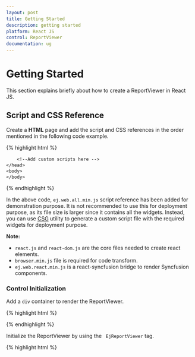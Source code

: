 ```yaml
---
layout: post
title: Getting Started
description: getting started
platform: React JS
control: ReportViewer
documentation: ug
---
```


# Getting Started

This section explains briefly about how to create a ReportViewer in React JS.

## Script and CSS Reference

Create a **HTML** page and add the script and CSS references in the order mentioned in the following code example.

{% highlight html %}

<!DOCTYPE html>
<html>
    <head>
        <!-- Essential Studio for JavaScript  theme reference -->
        <link rel="stylesheet" href="http://cdn.syncfusion.com/14.3.0.49/js/web/bootstrap-theme/ej.web.all.min.css" />           
        <!--  react script  -->
        <script src="https://cdnjs.cloudflare.com/ajax/libs/react/15.2.1/react.js"></script>
        <script src="https://cdnjs.cloudflare.com/ajax/libs/react/15.2.1/react-dom.js"></script>
        <script src="https://cdnjs.cloudflare.com/ajax/libs/babel-core/5.8.34/browser.min.js"></script>
        <!--  jquery script  -->
        <script src="https://code.jquery.com/jquery-3.0.0.min.js"></script>
        <!-- Essential JS UI widget -->    
        <script src="http://cdn.syncfusion.com/14.3.0.49/js/web/ej.web.all.min.js"></script>
        <script src="http://cdn.syncfusion.com/14.3.0.49/js/common/ej.web.react.min.js"></script>

        <!--Add custom scripts here -->
    </head>
    <body>
    </body>
</html>

{% endhighlight %}

In the above code, `ej.web.all.min.js` script reference has been added for demonstration purpose. It is not recommended to use this for deployment purpose, as its file size is larger since it contains all the widgets. Instead, you can use [CSG](http://csg.syncfusion.com/# "") utility to generate a custom script file with the required widgets for deployment purpose.

**Note:**

* `react.js` and `react-dom.js` are the core files needed to create react elements.
* `browser.min.js` file is required for code transform.
* `ej.web.react.min.js`  is a react-syncfusion bridge to render Syncfusion components.

### Control Initialization

Add a `div` container to render the ReportViewer.

{% highlight html %}

<!DOCTYPE html>
<html>    
     <body>
         <div id="groupingAggregate"></div>
     </body>
</html>

{% endhighlight %}

Initialize the ReportViewer by using the ` EjReportViewer` tag.

{% highlight html %}

<!DOCTYPE html>
<html>
<head>
    <style>
        .e-reportviewer * {
            -webkit-box-sizing: content-box !important;
            -moz-box-sizing: content-box !important;
            box-sizing: content-box !important;
        }
    </style>
</head>
<body>        
        <div style="height: 650px; width: 1250px; min-height: 404px;" id="groupingAggregate"></div>   
    <script type="text/jsx">      
        EjReportViewer = React.createClass({

        render : function(){
        return (
        <div id={this.props.id}></div>
        );
        },
        componentDidMount : function(){

        $("#"+ this.props.id).ejReportViewer( {
                         reportServiceUrl: 'http://js.syncfusion.com/ejservices/api/RDLReport',
					     processingMode: ej.ReportViewer.ProcessingMode.Remote,
                         reportPath: 'GroupingAgg.rdl'
                    });
                },
            });

        React.render(
        <EjReportViewer id="container1" />, document.getElementById('groupingAggregate'));
    </script>    
</body>
</html>

{% endhighlight %}

N> Default RDL Report will be rendered, which is used in the online service. You can obtain sample rdl/rdlc files from Syncfusion installed location (%userprofile%\AppData\Local\Syncfusion\EssentialStudio\{{ site.releaseversion }}\Common\Data\ejReportTemplate).

### Run the Application

Run the sample application and you can see the ReportViewer on the page as displayed in the following screenshot.

![](Getting-Started_images/Getting-Started_img1.png) 

ReportViewer with Grouping Aggregate Report
{:.caption}

## Load SSRS Server Reports

ReportViewer supports to load RDL/RDLC files from SSRS Server. The following steps help you to load reports from SSRS Server.

1. Set the `reportPath` from SSRS and SSRS `reportServerUrl` in the ReportViewer properties.

{% highlight html %}

<!DOCTYPE html>
<html>
<head>
    <style>
        .e-reportviewer * {
            -webkit-box-sizing: content-box !important;
            -moz-box-sizing: content-box !important;
            box-sizing: content-box !important;
        }
    </style>
</head>
<body>        
        <div style="height: 650px; width: 1250px; min-height: 404px;" id="territoryReportViewer"></div>   
    <script type="text/jsx">      
        EjReportViewer = React.createClass({

        render : function(){
        return (
        <div id={this.props.id}></div>
        );
        },
        componentDidMount : function(){

        $("#"+ this.props.id).ejReportViewer( {
                        reportServiceUrl: "http://ssrs.syncfusion.com/ReportingWebAPIService/api/SSRSReport",                        
                        processingMode: ej.ReportViewer.ProcessingMode.Remote,
                        reportPath: "/SSRSSamples2/Territory Sales new", 
                        reportServerUrl: "http://mvc.syncfusion.com/reportserver"                      
                    });
        },
        });

        React.render(
        <EjReportViewer id="container1" />, document.getElementById('territoryReportViewer'));
    </script>    
</body>
</html>

{% endhighlight %}

2. Run the application and you can see the ReportViewer on the page as displayed in the following screenshot.

   ![](Getting-Started_images/Getting-Started_img2.png) 
   
   Report from SSRS
   {:.caption}

## Load RDLC Reports

The ReportViewer has data binding support to visualize the RDLC reports. The following code example helps you to bind data to ReportViewer.

1. Assign the RDLC report path to ReportViewer’s `reportPath` property and set the data sources to the ReportViewer’s `dataSources` property and specify the `processingMode` as local.

{% highlight html %}

<!DOCTYPE html>
<html>
<head>
    <style>
        .e-reportviewer * {
            -webkit-box-sizing: content-box !important;
            -moz-box-sizing: content-box !important;
            box-sizing: content-box !important;
        }
    </style>
</head>
<body>        
        <div style="height: 650px; width: 1250px; min-height: 404px;" id="areaCharts"></div>   
    <script type="text/jsx">      
        EjReportViewer = React.createClass({

        render : function(){
        return (
        <div id={this.props.id}></div>
        );
        },
        componentDidMount : function(){

        $("#"+ this.props.id).ejReportViewer( {
                       reportServiceUrl: 'http://js.syncfusion.com/ejservices/api/RDLCReport',
					   processingMode: ej.ReportViewer.ProcessingMode.Local,
                       reportPath: 'AreaCharts.rdlc',
                       dataSource: [{
                           value: [
							   { SalesPersonID: 281, FullName: 'Ito', Title: 'Sales Representative', SalesTerritory: 'South West', Y2002: 0, Y2003: 28000, Y2004: 3018725 },
							   { SalesPersonID: 282, FullName: 'Saraiva', Title: 'Sales Representative', SalesTerritory: 'Canada', Y2002: 25000, Y2003: 14000, Y2004: 3189356 },
							   { SalesPersonID: 283, FullName: 'Cambell', Title: 'Sales Representative', SalesTerritory: 'North West', Y2002: 12000, Y2003: 13000, Y2004: 1930885 },
							   { SalesPersonID: 275, FullName: 'Blythe', Title: 'Sales Representative', SalesTerritory: 'North East', Y2002: 19000, Y2003: 47000, Y2004: 4557045 },
							   { SalesPersonID: 276, FullName: 'Mitchell', Title: 'Sales Representative', SalesTerritory: 'South West', Y2002: 28000, Y2003: 46000, Y2004: 5240075 },
							   { SalesPersonID: 277, FullName: 'Carson', Title: 'Sales Representative', SalesTerritory: 'Central', Y2002: 33000, Y2003: 49000, Y2004: 3857163 },
							   { SalesPersonID: 278, FullName: 'Vargas', Title: 'Sales Representative', SalesTerritory: 'Canada', Y2002: 11000, Y2003: 14000, Y2004: 1764938 },
							   { SalesPersonID: 279, FullName: 'Reiter', Title: 'Sales Representative', SalesTerritory: 'South East', Y2002: 32000, Y2003: 26000, Y2004: 2811012 }
                            ],
                            name: 'AdventureWorksXMLDataSet'
                        }],
                    },
                });

        React.render(
        <EjReportViewer id="container1" />, document.getElementById('areaCharts'));
    </script>    
</body>
</html>

{% endhighlight %}

N> Default RDLC Report will be rendered, which is used in the online service.

2. Run the application and you can see the ReportViewer on the page as displayed in the following screenshot.

   ![](Getting-Started_images/Getting-Started_img3.png) 
   
   Area Chart RDLC Report
   {:.caption}

